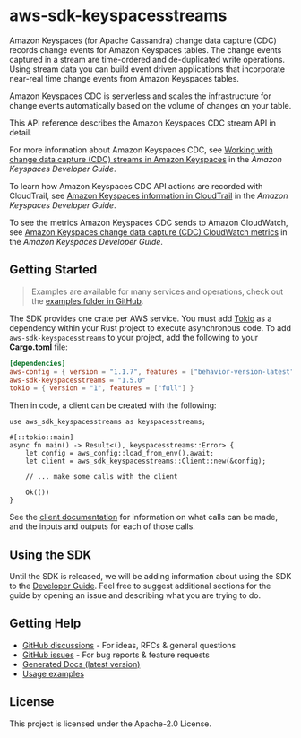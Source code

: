 # aws-sdk-keyspacesstreams

Amazon Keyspaces (for Apache Cassandra) change data capture (CDC) records change events for Amazon Keyspaces tables. The change events captured in a stream are time-ordered and de-duplicated write operations. Using stream data you can build event driven applications that incorporate near-real time change events from Amazon Keyspaces tables.

Amazon Keyspaces CDC is serverless and scales the infrastructure for change events automatically based on the volume of changes on your table.

This API reference describes the Amazon Keyspaces CDC stream API in detail.

For more information about Amazon Keyspaces CDC, see [Working with change data capture (CDC) streams in Amazon Keyspaces](https://docs.aws.amazon.com/keyspaces/latest/devguide/cdc.html) in the _Amazon Keyspaces Developer Guide_.

To learn how Amazon Keyspaces CDC API actions are recorded with CloudTrail, see [Amazon Keyspaces information in CloudTrail](https://docs.aws.amazon.com/keyspaces/latest/devguide/logging-using-cloudtrail.html#service-name-info-in-cloudtrail) in the _Amazon Keyspaces Developer Guide_.

To see the metrics Amazon Keyspaces CDC sends to Amazon CloudWatch, see [Amazon Keyspaces change data capture (CDC) CloudWatch metrics](https://docs.aws.amazon.com/keyspaces/latest/devguide/metrics-dimensions.html#keyspaces-cdc-metrics) in the _Amazon Keyspaces Developer Guide_.

## Getting Started

> Examples are available for many services and operations, check out the
> [examples folder in GitHub](https://github.com/awslabs/aws-sdk-rust/tree/main/examples).

The SDK provides one crate per AWS service. You must add [Tokio](https://crates.io/crates/tokio)
as a dependency within your Rust project to execute asynchronous code. To add `aws-sdk-keyspacesstreams` to
your project, add the following to your **Cargo.toml** file:

```toml
[dependencies]
aws-config = { version = "1.1.7", features = ["behavior-version-latest"] }
aws-sdk-keyspacesstreams = "1.5.0"
tokio = { version = "1", features = ["full"] }
```

Then in code, a client can be created with the following:

```rust,no_run
use aws_sdk_keyspacesstreams as keyspacesstreams;

#[::tokio::main]
async fn main() -> Result<(), keyspacesstreams::Error> {
    let config = aws_config::load_from_env().await;
    let client = aws_sdk_keyspacesstreams::Client::new(&config);

    // ... make some calls with the client

    Ok(())
}
```

See the [client documentation](https://docs.rs/aws-sdk-keyspacesstreams/latest/aws_sdk_keyspacesstreams/client/struct.Client.html)
for information on what calls can be made, and the inputs and outputs for each of those calls.

## Using the SDK

Until the SDK is released, we will be adding information about using the SDK to the
[Developer Guide](https://docs.aws.amazon.com/sdk-for-rust/latest/dg/welcome.html). Feel free to suggest
additional sections for the guide by opening an issue and describing what you are trying to do.

## Getting Help

* [GitHub discussions](https://github.com/awslabs/aws-sdk-rust/discussions) - For ideas, RFCs & general questions
* [GitHub issues](https://github.com/awslabs/aws-sdk-rust/issues/new/choose) - For bug reports & feature requests
* [Generated Docs (latest version)](https://awslabs.github.io/aws-sdk-rust/)
* [Usage examples](https://github.com/awslabs/aws-sdk-rust/tree/main/examples)

## License

This project is licensed under the Apache-2.0 License.

